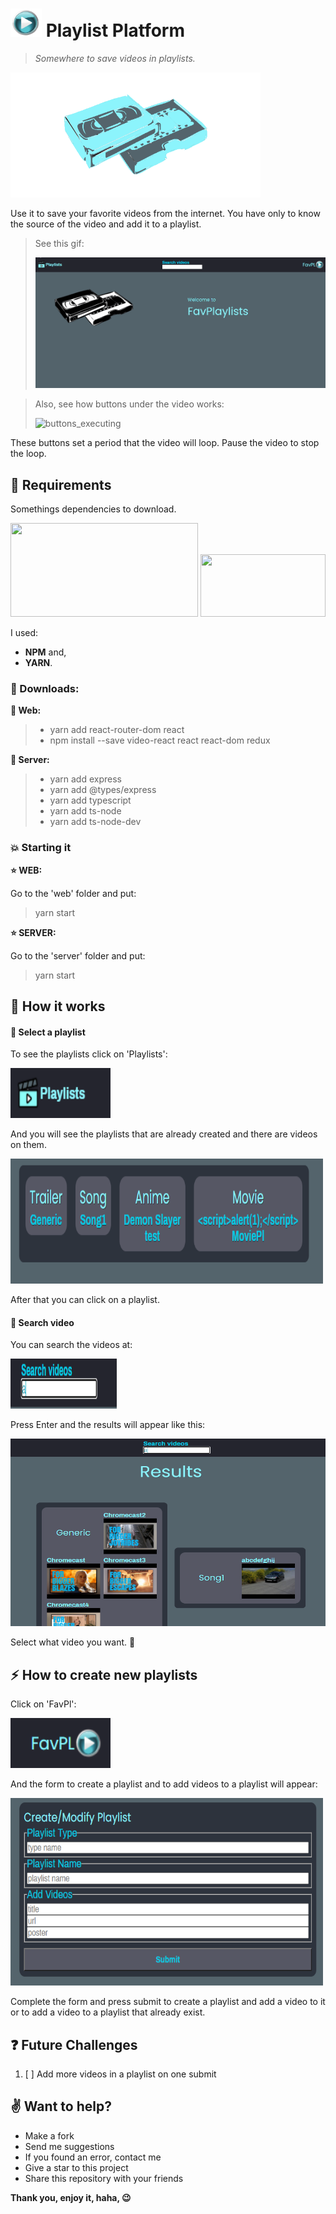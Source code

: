 # <img src="/web/src/assets/images/icons/logo.png" width="50" height="45"> Playlist Platform
> *Somewhere to save videos in playlists.*

<img src="/web/src/assets/images/background.png" width="400" height="200">

Use it to save your favorite videos from the internet. You have only to know the source of the video and add it to a playlist.

> See this gif:
> 
> ![executing](/readme_imgs/executing.gif)

> Also, see how buttons under the video works:
>
> ![buttons_executing](/readme_imgs/executing_but.gif)

These buttons set a period that the video will loop. Pause the video to stop the loop.

## :floppy_disk: Requirements
Somethings dependencies to download.

<img src="https://miro.medium.com/max/2800/1*y5YLuOKO5XM7MOzve6XsDQ.png" width="300" height="150">
<img src="https://www.trytape.com/wp-content/uploads/2019/10/yarn_image.png" width="200" height="100">

I used: 
- **NPM** and,
- **YARN**.

### :arrow_down_small: Downloads:

**:mega: Web:**
> - yarn add react-router-dom react
> - npm install --save video-react react react-dom redux

**:mega: Server:**
> - yarn add express
> - yarn add @types/express
> - yarn add typescript
> - yarn add ts-node
> - yarn add ts-node-dev

### :boom: Starting it

**:star: WEB:**

Go to the 'web' folder and put:
> yarn start

**:star: SERVER:**

Go to the 'server' folder and put:
> yarn start

## :abcd: How it works

#### :gem: Select a playlist
To see the playlists click on 'Playlists':

<img src="/readme_imgs/playlist_but.PNG" width="160" height="80">

And you will see the playlists that are already created and there are videos on them.

<img src="/readme_imgs/playlists.PNG" width="500" height="200">

After that you can click on a playlist.

#### :gem: Search video

You can search the videos at:

<img src="/readme_imgs/search.PNG" width="170" height="80">

Press Enter and the results will appear like this:

<img src="/readme_imgs/search_results.PNG" width="550" height="300">

Select what video you want. :pushpin:

## :zap: How to create new playlists

Click on 'FavPl':

<img src="/readme_imgs/favpl.PNG" width="160" height="80">

And the form to create a playlist and to add videos to a playlist will appear:

<img src="/readme_imgs/form_post.PNG" width="500" height="300">

Complete the form and press submit to create a playlist and add a video to it or to add a video to a playlist that already exist.

## :question: Future Challenges
1. [ ] Add more videos in a playlist on one submit

## :v: Want to help?

- Make a fork
- Send me suggestions
- If you found an error, contact me
- Give a star to this project
- Share this repository with your friends

**Thank you, enjoy it, haha, :wink:**
